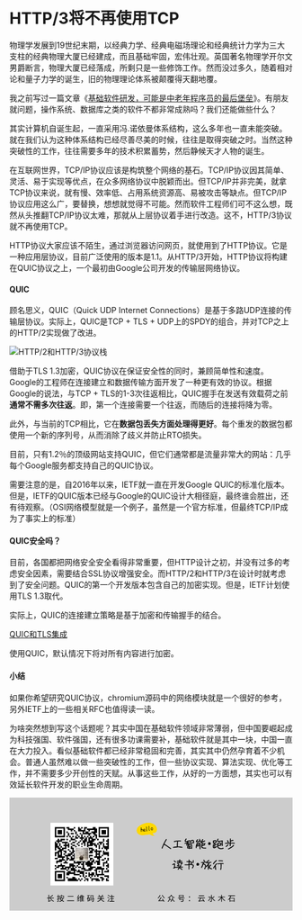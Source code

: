 # HTTP/3将不再使用TCP

物理学发展到19世纪末期，以经典力学、经典电磁场理论和经典统计力学为三大支柱的经典物理大厦已经建成，而且基础牢固，宏伟壮观。英国著名物理学开尔文男爵断言，物理大厦已经落成，所剩只是一些修饰工作。然而没过多久，随着相对论和量子力学的诞生，旧的物理理论体系被颠覆得天翻地覆。

我之前写过一篇文章《[基础软件研发，可能是中老年程序员的最后堡垒](https://mp.weixin.qq.com/s/pDOk9_G77uGq7-3ARf3sGg)》。有朋友就问题，操作系统、数据库之类的软件不都非常成熟吗？我们还能做些什么？

其实计算机自诞生起，一直采用冯.诺依曼体系结构，这么多年也一直未能突破。就在我们认为这种体系结构已经尽善尽美的时候，往往是取得突破之时。当然这种突破性的工作，往往需要多年的技术积累蓄势，然后静候天才人物的诞生。

在互联网世界，TCP/IP协议应该是构筑整个网络的基石。TCP/IP协议因其简单、灵活、易于实现等优点，在众多网络协议中脱颖而出。但TCP/IP并非完美，就拿TCP协议来说，就有慢、效率低、占用系统资源高、易被攻击等缺点。但TCP/IP协议应用这么广，要替换，想想就觉得不可能。然而软件工程师们可不这么想，既然从头推翻TCP/IP协议太难，那就从上层协议着手进行改造。这不，HTTP/3协议就不再使用TCP。

HTTP协议大家应该不陌生，通过浏览器访问网页，就使用到了HTTP协议。它是一种应用层协议，目前广泛使用的版本是1.1。从HTTP/3开始，HTTP协议将构建在QUIC协议之上，一个最初由Google公司开发的传输层网络协议。

#### QUIC

顾名思义，QUIC（Quick UDP Internet Connections）是基于多路UDP连接的传输层协议。实际上，QUIC是TCP + TLS + UDP上的SPDY的组合，并对TCP之上的HTTP/2实现做了改进。

![HTTP/2和HTTP/3协议栈](https://raw.githubusercontent.com/mogoweb/mywritings/master/book_wechat/202004/images/http_01.png)

借助于TLS 1.3加密，QUIC协议在保证安全性的同时，兼顾简单性和速度。Google的工程师在连接建立和数据传输方面开发了一种更有效的协议。根据Google的说法，与TCP + TLS的1-3次往返相比，QUIC握手在发送有效载荷之前**通常不需多次往返**。即，第一个连接需要一个往返，而随后的连接将降为零。

此外，与当前的TCP相比，它在**数据包丢失方面处理得更好**。每个重发的数据包都使用一个新的序列号，从而消除了歧义并防止RTO损失。

目前，只有1.2％的顶级网站支持QUIC，但它们通常都是流量非常大的网站：几乎每个Google服务都支持自己的QUIC协议。

需要注意的是，自2016年以来，IETF就一直在开发Google QUIC的标准化版本。但是，IETF的QUIC版本已经与Google的QUIC设计大相径庭，最终谁会胜出，还有待观察。（OSI网络模型就是一个例子，虽然是一个官方标准，但最终TCP/IP成为了事实上的标准）

#### QUIC安全吗？

目前，各国都把网络安全安全看得非常重要，但HTTP设计之初，并没有过多的考虑安全因素，需要结合SSL协议增强安全。而HTTP/2和HTTP/3在设计时就考虑到了安全问题。QUIC的第一个开发版本包含自己的加密实现。但是，IETF计划使用TLS 1.3取代。

实际上，QUIC的连接建立策略是基于加密和传输握手的结合。

[QUIC和TLS集成](https://raw.githubusercontent.com/mogoweb/mywritings/master/book_wechat/202004/images/http_01.png)

使用QUIC，默认情况下将对所有内容进行加密。

#### 小结

如果你希望研究QUIC协议，chromium源码中的网络模块就是一个很好的参考，另外IETF上的一些相关RFC也值得读一读。

为啥突然想到写这个话题呢？其实中国在基础软件领域非常薄弱，但中国要崛起成为科技强国、软件强国，还有很多功课需要补，基础软件就是其中一块，中国一直在大力投入。看似基础软件都已经非常稳固和完善，其实其中仍然孕育着不少机会。普通人虽然难以做一些突破性的工作，但一些协议实现、算法实现、优化等工作，并不需要多少开创性的天赋。从事这些工作，从好的一方面想，其实也可以有效延长软件开发的职业生命周期。

![](https://raw.githubusercontent.com/mogoweb/mywritings/master/book_wechat/common_images/%E5%BE%AE%E4%BF%A1%E5%85%AC%E4%BC%97%E5%8F%B7_%E5%85%B3%E6%B3%A8%E4%BA%8C%E7%BB%B4%E7%A0%81.png)